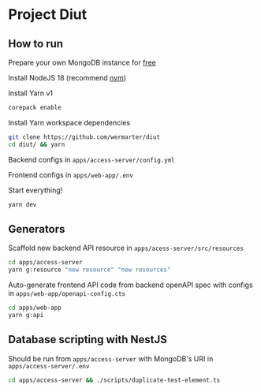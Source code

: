 # Project Diut

## How to run

Prepare your own MongoDB instance for [free](https://www.mongodb.com/atlas/database)

Install NodeJS 18 (recommend [nvm](https://github.com/nvm-sh/nvm))

Install Yarn v1

```bash
corepack enable
```

Install Yarn workspace dependencies

```bash
git clone https://github.com/wermarter/diut
cd diut/ && yarn
```

Backend configs in `apps/access-server/config.yml`

Frontend configs in `apps/web-app/.env`

Start everything!

```bash
yarn dev
```

## Generators

Scaffold new backend API resource in `apps/acess-server/src/resources`

```bash
cd apps/access-server
yarn g:resource "new resource" "new resources"
```

Auto-generate frontend API code from backend openAPI spec with configs in `apps/web-app/openapi-config.cts`

```bash
cd apps/web-app
yarn g:api
```

## Database scripting with NestJS

Should be run from `apps/access-server` with MongoDB's URI in `apps/access-server/.env`

```bash
cd apps/access-server && ./scripts/duplicate-test-element.ts
```

